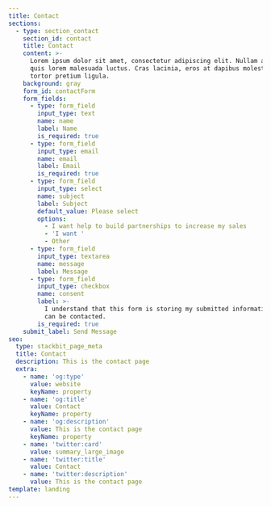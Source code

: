 ```yaml
---
title: Contact
sections:
  - type: section_contact
    section_id: contact
    title: Contact
    content: >-
      Lorem ipsum dolor sit amet, consectetur adipiscing elit. Nullam a metus
      quis lorem malesuada luctus. Cras lacinia, eros at dapibus molestie, risus
      tortor pretium ligula.
    background: gray
    form_id: contactForm
    form_fields:
      - type: form_field
        input_type: text
        name: name
        label: Name
        is_required: true
      - type: form_field
        input_type: email
        name: email
        label: Email
        is_required: true
      - type: form_field
        input_type: select
        name: subject
        label: Subject
        default_value: Please select
        options:
          - I want help to build partnerships to increase my sales
          - 'I want '
          - Other
      - type: form_field
        input_type: textarea
        name: message
        label: Message
      - type: form_field
        input_type: checkbox
        name: consent
        label: >-
          I understand that this form is storing my submitted information so I
          can be contacted.
        is_required: true
    submit_label: Send Message
seo:
  type: stackbit_page_meta
  title: Contact
  description: This is the contact page
  extra:
    - name: 'og:type'
      value: website
      keyName: property
    - name: 'og:title'
      value: Contact
      keyName: property
    - name: 'og:description'
      value: This is the contact page
      keyName: property
    - name: 'twitter:card'
      value: summary_large_image
    - name: 'twitter:title'
      value: Contact
    - name: 'twitter:description'
      value: This is the contact page
template: landing
---
```

